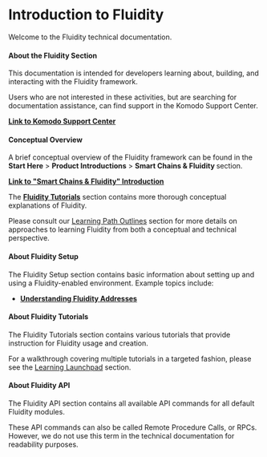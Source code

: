 # Introduction to Fluidity

Welcome to the Fluidity technical documentation.

#### About the Fluidity Section

This documentation is intended for developers learning about, building, and interacting with the Fluidity framework.

Users who are not interested in these activities, but are searching for documentation assistance, can find support in the Komodo Support Center.

[<b>Link to Komodo Support Center</b>](https://support.komodoplatform.com/support/home)

#### Conceptual Overview

A brief conceptual overview of the Fluidity framework can be found in the <b>Start Here</b> > <b>Product Introductions</b> > <b>Smart Chains & Fluidity </b> section.

[<b>Link to "Smart Chains & Fluidity" Introduction</b>](../basic-docs/start-here/about-komodo-platform/product-introductions.html#smart-chains-fluidity)

The [<b>Fluidity Tutorials</b>](../basic-docs/fluidity/fluidity-tutorials/introduction-to-fluidity-tutorials.md) section contains more thorough conceptual explanations of Fluidity.

Please consult our [Learning Path Outlines](../basic-docs/start-here/learning-launchpad/learning-path-outlines.html#type-b-developers-smart-chains) section for more details on approaches to learning Fluidity from both a conceptual and technical perspective.

#### About Fluidity Setup

The Fluidity Setup section contains basic information about setting up and using a Fluidity-enabled environment. Example topics include:

- [<b>Understanding Fluidity Addresses</b>](../basic-docs/fluidity/fluidity-setup/fluidity-instructions.html#understanding-the-types-of-addresses)

#### About Fluidity Tutorials

The Fluidity Tutorials section contains various tutorials that provide instruction for Fluidity usage and creation.

For a walkthrough covering multiple tutorials in a targeted fashion, please see the [Learning Launchpad](../basic-docs/start-here/learning-launchpad/learning-path-outlines.html) section.

#### About Fluidity API

The Fluidity API section contains all available API commands for all default Fluidity modules.

These API commands can also be called Remote Procedure Calls, or RPCs. However, we do not use this term in the technical documentation for readability purposes.
